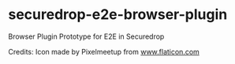 # securedrop-e2e-browser-plugin
Browser Plugin Prototype for E2E in Securedrop


Credits:
Icon made by Pixelmeetup from www.flaticon.com

